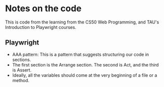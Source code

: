 # Notes on the code
This is code from the learning from the CS50 Web Programming, and TAU's Introduction to Playwright courses.

## Playwright
- AAA pattern: This is a pattern that suggests structuring our code in sections.
- The first section is the Arrange section. The second is Act, and the third is Assert.
- Ideally, all the variables should come at the very beginning of a file or a method. 
